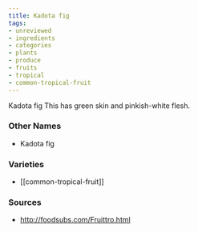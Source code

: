 ```yaml
---
title: Kadota fig
tags:
- unreviewed
- ingredients
- categories
- plants
- produce
- fruits
- tropical
- common-tropical-fruit
---
```

Kadota fig This has green skin and pinkish-white flesh.

### Other Names

* Kadota fig

### Varieties

* [[common-tropical-fruit]]

### Sources
* http://foodsubs.com/Fruittro.html
